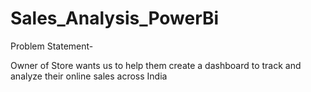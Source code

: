 # Sales_Analysis_PowerBi
Problem Statement-


Owner of Store wants us to help them create a dashboard to track and analyze their online sales across India
